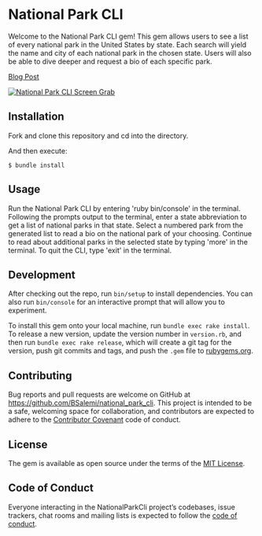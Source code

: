 # National Park CLI

Welcome to the National Park CLI gem! This gem allows users to see a list of every national park in the United States by state. Each search will yield the name and city of each national park in the chosen state. Users will also be able to dive deeper and request a bio of each specific park. 

[Blog Post](https://bsalemi.github.io/project_number_one_national_park_cli)

[![National Park CLI Screen Grab](https://imgur.com/a/BMzeMXE)](https://vimeo.com/341252333)

## Installation

Fork and clone this repository and cd into the directory.

And then execute:

    $ bundle install

## Usage

Run the National Park CLI by entering 'ruby bin/console' in the terminal. Following the prompts output to the terminal, enter a state abbreviation to get a list of national parks in that state. Select a numbered park from the generated list to read a bio on the national park of your choosing. Continue to read about additional parks in the selected state by typing 'more' in the terminal. To quit the CLI, type 'exit' in the terminal. 

## Development

After checking out the repo, run `bin/setup` to install dependencies. You can also run `bin/console` for an interactive prompt that will allow you to experiment.

To install this gem onto your local machine, run `bundle exec rake install`. To release a new version, update the version number in `version.rb`, and then run `bundle exec rake release`, which will create a git tag for the version, push git commits and tags, and push the `.gem` file to [rubygems.org](https://rubygems.org).

## Contributing

Bug reports and pull requests are welcome on GitHub at https://github.com/BSalemi/national_park_cli. This project is intended to be a safe, welcoming space for collaboration, and contributors are expected to adhere to the [Contributor Covenant](http://contributor-covenant.org) code of conduct.

## License

The gem is available as open source under the terms of the [MIT License](https://opensource.org/licenses/MIT).

## Code of Conduct

Everyone interacting in the NationalParkCli project’s codebases, issue trackers, chat rooms and mailing lists is expected to follow the [code of conduct](https://github.com/'interpreted-loop-7766'/national_park_cli/blob/master/CODE_OF_CONDUCT.md).

